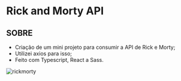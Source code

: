 # Rick and Morty API

## SOBRE
- Criação de um mini projeto para consumir a API de Rick e Morty;
- Utilizei axios para isso;
- Feito com Typescript, React a Sass.

![rickmorty](https://user-images.githubusercontent.com/70078964/136826195-34d329e1-9753-498e-befb-065f0305cac9.JPG)
